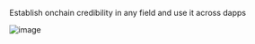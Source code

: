 Establish onchain credibility in any field and use it across dapps

![image](https://github.com/blossomland/.github/assets/80323528/a877e1f6-61fa-495d-80d5-ee860c94fe92)
